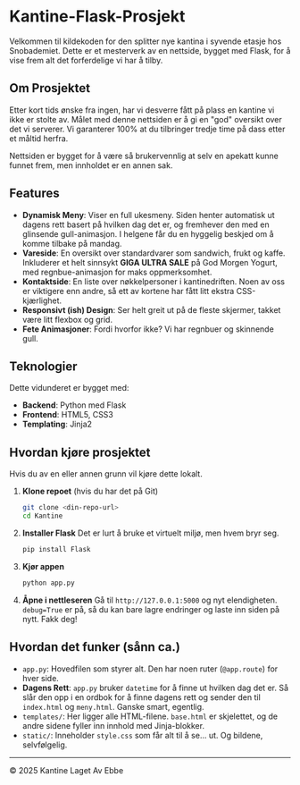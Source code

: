 # Kantine-Flask-Prosjekt

Velkommen til kildekoden for den splitter nye kantina i syvende etasje hos Snobademiet. Dette er et mesterverk av en nettside, bygget med Flask, for å vise frem alt det forferdelige vi har å tilby.

## Om Prosjektet

Etter kort tids ønske fra ingen, har vi desverre fått på plass en kantine vi ikke er stolte av. Målet med denne nettsiden er å gi en "god" oversikt over det vi serverer. Vi garanterer 100% at du tilbringer tredje time på dass etter et måltid herfra.

Nettsiden er bygget for å være så brukervennlig at selv en apekatt kunne funnet frem, men innholdet er en annen sak.

## Features

*   **Dynamisk Meny**: Viser en full ukesmeny. Siden henter automatisk ut dagens rett basert på hvilken dag det er, og fremhever den med en glinsende gull-animasjon. I helgene får du en hyggelig beskjed om å komme tilbake på mandag.
*   **Vareside**: En oversikt over standardvarer som sandwich, frukt og kaffe. Inkluderer et helt sinnsykt **GIGA ULTRA SALE** på God Morgen Yogurt, med regnbue-animasjon for maks oppmerksomhet.
*   **Kontaktside**: En liste over nøkkelpersoner i kantinedriften. Noen av oss er viktigere enn andre, så ett av kortene har fått litt ekstra CSS-kjærlighet.
*   **Responsivt (ish) Design**: Ser helt greit ut på de fleste skjermer, takket være litt flexbox og grid.
*   **Fete Animasjoner**: Fordi hvorfor ikke? Vi har regnbuer og skinnende gull.

## Teknologier

Dette vidunderet er bygget med:

*   **Backend**: Python med Flask
*   **Frontend**: HTML5, CSS3
*   **Templating**: Jinja2

## Hvordan kjøre prosjektet

Hvis du av en eller annen grunn vil kjøre dette lokalt.

1.  **Klone repoet** (hvis du har det på Git)
    ```bash
    git clone <din-repo-url>
    cd Kantine
    ```

2.  **Installer Flask**
    Det er lurt å bruke et virtuelt miljø, men hvem bryr seg.
    ```bash
    pip install Flask
    ```

3.  **Kjør appen**
    ```bash
    python app.py
    ```

4.  **Åpne i nettleseren**
    Gå til `http://127.0.0.1:5000` og nyt elendigheten. `debug=True` er på, så du kan bare lagre endringer og laste inn siden på nytt. Fakk deg!

## Hvordan det funker (sånn ca.)

*   `app.py`: Hovedfilen som styrer alt. Den har noen ruter (`@app.route`) for hver side.
*   **Dagens Rett**: `app.py` bruker `datetime` for å finne ut hvilken dag det er. Så slår den opp i en ordbok for å finne dagens rett og sender den til `index.html` og `meny.html`. Ganske smart, egentlig.
*   `templates/`: Her ligger alle HTML-filene. `base.html` er skjelettet, og de andre sidene fyller inn innhold med Jinja-blokker.
*   `static/`: Inneholder `style.css` som får alt til å se... ut. Og bildene, selvfølgelig.

---

© 2025 Kantine Laget Av Ebbe
